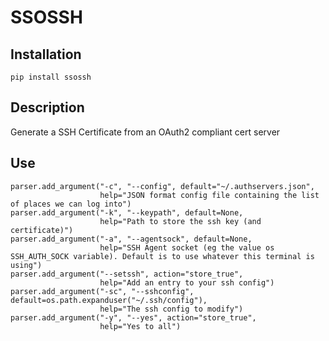 # SSOSSH

## Installation
`pip install ssossh`

## Description
Generate a SSH Certificate from an OAuth2 compliant cert server

## Use
    
    parser.add_argument("-c", "--config", default="~/.authservers.json",
                        help="JSON format config file containing the list of places we can log into")
    parser.add_argument("-k", "--keypath", default=None,
                        help="Path to store the ssh key (and certificate)")
    parser.add_argument("-a", "--agentsock", default=None,
                        help="SSH Agent socket (eg the value os SSH_AUTH_SOCK variable). Default is to use whatever this terminal is using")
    parser.add_argument("--setssh", action="store_true",
                        help="Add an entry to your ssh config")
    parser.add_argument("-sc", "--sshconfig", default=os.path.expanduser("~/.ssh/config"),
                        help="The ssh config to modify")
    parser.add_argument("-y", "--yes", action="store_true",
                        help="Yes to all")